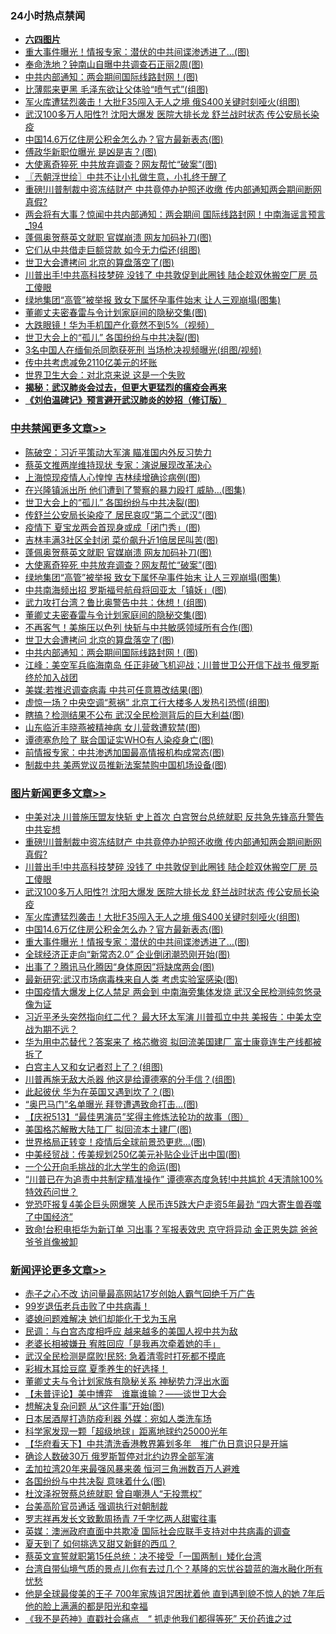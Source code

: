 <div class="catlist">
<h3>24小时热点禁闻</h3>
<ul>
<li><b><a href="64photo" target="_blank">六四图片</a></b></li>
<li><a href="https://github.com/fqnews/bnews/blob/master/topimagenews/20200520/1331396.md">重大事件曝光！情报专家：潜伏的中共间谍渗透进了...(图)</a></li>
<li><a href="https://github.com/fqnews/bnews/blob/master/cbnews/20200520/1331354.md">奉命洗地？钟南山自曝中共调查石正丽2周(图)</a></li>
<li><a href="https://github.com/fqnews/bnews/blob/master/cbnews/20200520/1331415.md">中共内部通知：两会期间国际线路封网！(图)</a></li>
<li><a href="https://github.com/fqnews/bnews/blob/master/cnnews/20200520/1331294.md">比薄熙来更黑 毛泽东欲让父体验“喷气式”(组图)</a></li>
<li><a href="https://github.com/fqnews/bnews/blob/master/topimagenews/20200520/1331542.md">军火库遭猛烈袭击！大批F35闯入无人之境 俄S400关键时刻哑火(组图)</a></li>
<li><a href="https://github.com/fqnews/bnews/blob/master/topimagenews/20200520/1331602.md">武汉100多万人阳性?! 沈阳大爆发 医院大排长龙 舒兰战时状态 传公安局长染疫</a></li>
<li><a href="https://github.com/fqnews/bnews/blob/master/topimagenews/20200520/1331524.md">中国14.6万亿住房公积金怎么办？官方最新表态(图)</a></li>
<li><a href="https://github.com/fqnews/bnews/blob/master/cnnews/20200520/1331369.md">傅政华新职位曝光 是凶是吉？(图)</a></li>
<li><a href="https://github.com/fqnews/bnews/blob/master/cbnews/20200520/1331536.md">大使离奇猝死 中共放弃调查？网友帮忙“破案”(图)</a></li>
<li><a href="https://github.com/fqnews/bnews/blob/master/ssgc/20200520/1331237.md">〖兲朝浮世绘〗中共不让小扎做生意，小扎终于醒了</a></li>
<li><a href="https://github.com/fqnews/bnews/blob/master/topimagenews/20200520/1331670.md">重磅!川普制裁中资冻结财产 中共竟停办护照还收缴 传内部通知两会期间断网 真假?</a></li>
<li><a href="https://github.com/fqnews/bnews/blob/master/comments/20200520/1331499.md">两会将有大事？惊闻中共内部通知：两会期间 国际线路封网！中南海谣言预言_194</a></li>
<li><a href="https://github.com/fqnews/bnews/blob/master/cbnews/20200520/1331555.md">蓬佩奥贺蔡英文就职 官媒崩溃 网友加码补刀(图)</a></li>
<li><a href="https://github.com/fqnews/bnews/blob/master/cbnews/20200520/1331262.md">它们从中共借走巨额贷款 如今无力偿还(组图)</a></li>
<li><a href="https://github.com/fqnews/bnews/blob/master/cbnews/20200520/1331416.md">世卫大会遭拷问 北京的算盘落空了(图)</a></li>
<li><a href="https://github.com/fqnews/bnews/blob/master/topimagenews/20200520/1331651.md">川普出手!中共高科技梦碎 没钱了 中共敦促到此圈钱 陆企趁双休搬空厂房 员工傻眼</a></li>
<li><a href="https://github.com/fqnews/bnews/blob/master/cbnews/20200520/1331507.md">绿地集团“高管”被举报 致女下属怀孕事件始末 让人三观崩塌(图集)</a></li>
<li><a href="https://github.com/fqnews/bnews/blob/master/cbnews/20200520/1331434.md">董卿丈夫密春雷与令计划家庭间的隐秘交集(图)</a></li>
<li><a href="https://github.com/fqnews/bnews/blob/master/cnnews/20200520/1331243.md">大跌眼镜！华为手机国产化竟然不到5%（视频）</a></li>
<li><a href="https://github.com/fqnews/bnews/blob/master/cbnews/20200520/1331589.md">世卫大会上的“孤儿” 各国纷纷与中共决裂(图)</a></li>
<li><a href="https://github.com/fqnews/bnews/blob/master/worldnews/20200520/1331359.md">3名中国人在缅甸杀同胞获死刑 当场枪决视频曝光(组图/视频)</a></li>
<li><a href="https://github.com/fqnews/bnews/blob/master/comments/20200520/1331289.md">传中共考虑减免2110亿美元的坏账</a></li>
<li><a href="https://github.com/fqnews/bnews/blob/master/comments/20200520/1331339.md">世界卫生大会：对北京来说 这是一个失败</a></li>
<li><b><a href="https://github.com/fqnews/bnews/blob/master/comments/20200211/1275071.md" target="_blank">揭秘：武汉肺炎会过去，但更大更猛烈的瘟疫会再来</a></b></li>
<li><b><a href="https://github.com/fqnews/bnews/blob/master/comments/20200207/1272816.md" target="_blank">《刘伯温碑记》预言避开武汉肺炎的妙招（修订版）</a></b></li>
</ul>
</div>

<div class="catlist">
<h3><a href="https://github.com/fqnews/bnews/blob/master/cbnews/" target="_blank">中共禁闻</a><span><a href="https://github.com/fqnews/bnews/blob/master/cbnews/" target="_blank" rel="nofollow">更多文章>></a></span></h3>
<ul>
<li><a href="https://github.com/fqnews/bnews/blob/master/cbnews/20200520/1331728.md" target="_blank">陈破空：习近平策动大军演 瞄准国内外反习势力</a></li>
<li><a href="https://github.com/fqnews/bnews/blob/master/cbnews/20200520/1331679.md" target="_blank">蔡英文推两岸维持现状 专家：演说展现改革决心</a></li>
<li><a href="https://github.com/fqnews/bnews/blob/master/cbnews/20200520/1331603.md" target="_blank">上海惊现疫情人心惶惶 吉林续增确诊病例(图)</a></li>
<li><a href="https://github.com/fqnews/bnews/blob/master/cbnews/20200520/1331598.md" target="_blank">在兴隆镇派出所 他们遭到了警察的暴力殴打 威胁…(图集)</a></li>
<li><a href="https://github.com/fqnews/bnews/blob/master/cbnews/20200520/1331589.md" target="_blank">世卫大会上的“孤儿” 各国纷纷与中共决裂(图)</a></li>
<li><a href="https://github.com/fqnews/bnews/blob/master/cbnews/20200520/1331588.md" target="_blank">传舒兰公安局长染疫了 居民哀叹“第二个武汉”(图)</a></li>
<li><a href="https://github.com/fqnews/bnews/blob/master/cbnews/20200520/1331577.md" target="_blank">疫情下 夏宝龙两会首现身或成「闭门秀」(图)</a></li>
<li><a href="https://github.com/fqnews/bnews/blob/master/cbnews/20200520/1331567.md" target="_blank">吉林丰满3社区全封闭 菜价飙升近1倍居民叫苦(图)</a></li>
<li><a href="https://github.com/fqnews/bnews/blob/master/cbnews/20200520/1331555.md" target="_blank">蓬佩奥贺蔡英文就职 官媒崩溃 网友加码补刀(图)</a></li>
<li><a href="https://github.com/fqnews/bnews/blob/master/cbnews/20200520/1331536.md" target="_blank">大使离奇猝死 中共放弃调查？网友帮忙“破案”(图)</a></li>
<li><a href="https://github.com/fqnews/bnews/blob/master/cbnews/20200520/1331507.md" target="_blank">绿地集团“高管”被举报 致女下属怀孕事件始末 让人三观崩塌(图集)</a></li>
<li><a href="https://github.com/fqnews/bnews/blob/master/cbnews/20200520/1331494.md" target="_blank">中共南海频出招 罗斯福号航母将回亚太「镇妖」(图)</a></li>
<li><a href="https://github.com/fqnews/bnews/blob/master/cbnews/20200520/1331467.md" target="_blank">武力攻打台湾？鲁比奥警告中共：休想！(组图)</a></li>
<li><a href="https://github.com/fqnews/bnews/blob/master/cbnews/20200520/1331434.md" target="_blank">董卿丈夫密春雷与令计划家庭间的隐秘交集(图)</a></li>
<li><a href="https://github.com/fqnews/bnews/blob/master/cbnews/20200520/1331433.md" target="_blank">不再客气！美施压以色列 快斩与中共敏感领域所有合作(图)</a></li>
<li><a href="https://github.com/fqnews/bnews/blob/master/cbnews/20200520/1331416.md" target="_blank">世卫大会遭拷问 北京的算盘落空了(图)</a></li>
<li><a href="https://github.com/fqnews/bnews/blob/master/cbnews/20200520/1331415.md" target="_blank">中共内部通知：两会期间国际线路封网！(图)</a></li>
<li><a href="https://github.com/fqnews/bnews/blob/master/cbnews/20200520/1331414.md" target="_blank">江峰：美空军兵临海南岛 任正非破飞机迎战；川普世卫公开信下战书 俄罗斯终於加入战团</a></li>
<li><a href="https://github.com/fqnews/bnews/blob/master/cbnews/20200520/1331409.md" target="_blank">美媒:若推迟调查病毒 中共可任意篡改结果(图)</a></li>
<li><a href="https://github.com/fqnews/bnews/blob/master/cbnews/20200520/1331408.md" target="_blank">虚惊一场？中央空调“惹祸” 北京工行大楼多人发热引恐慌(组图)</a></li>
<li><a href="https://github.com/fqnews/bnews/blob/master/cbnews/20200520/1331407.md" target="_blank">瞎搞？检测结果不公布 武汉全民检测背后的巨大利益(图)</a></li>
<li><a href="https://github.com/fqnews/bnews/blob/master/cbnews/20200520/1331406.md" target="_blank">山东临沂丰晓燕被精神病 女儿营救遭软禁(图)</a></li>
<li><a href="https://github.com/fqnews/bnews/blob/master/cbnews/20200520/1331404.md" target="_blank">谭德塞危险了 联合国证实WHO有人染疫身亡(图)</a></li>
<li><a href="https://github.com/fqnews/bnews/blob/master/cbnews/20200520/1331387.md" target="_blank">前情报专家：中共渗透加国最高情报机构成常态(图)</a></li>
<li><a href="https://github.com/fqnews/bnews/blob/master/cbnews/20200520/1331372.md" target="_blank">制裁中共 美两党议员推新法案禁购中国机场设备(图)</a></li>

</ul>
</div>
<div class="catlist">
<h3><a href="https://github.com/fqnews/bnews/blob/master/topimagenews/" target="_blank">图片新闻</a><span><a href="https://github.com/fqnews/bnews/blob/master/topimagenews/" target="_blank" rel="nofollow">更多文章>></a></span></h3>
<ul>
<li><a href="https://github.com/fqnews/bnews/blob/master/topimagenews/20200520/1331687.md" target="_blank">中美对决 川普施压盟友快斩 史上首次 白宫贺台总统就职 反共急先锋高升警告中共妄想</a></li>
<li><a href="https://github.com/fqnews/bnews/blob/master/topimagenews/20200520/1331670.md" target="_blank">重磅!川普制裁中资冻结财产 中共竟停办护照还收缴 传内部通知两会期间断网 真假?</a></li>
<li><a href="https://github.com/fqnews/bnews/blob/master/topimagenews/20200520/1331651.md" target="_blank">川普出手!中共高科技梦碎 没钱了 中共敦促到此圈钱 陆企趁双休搬空厂房 员工傻眼</a></li>
<li><a href="https://github.com/fqnews/bnews/blob/master/topimagenews/20200520/1331602.md" target="_blank">武汉100多万人阳性?! 沈阳大爆发 医院大排长龙 舒兰战时状态 传公安局长染疫</a></li>
<li><a href="https://github.com/fqnews/bnews/blob/master/topimagenews/20200520/1331542.md" target="_blank">军火库遭猛烈袭击！大批F35闯入无人之境 俄S400关键时刻哑火(组图)</a></li>
<li><a href="https://github.com/fqnews/bnews/blob/master/topimagenews/20200520/1331524.md" target="_blank">中国14.6万亿住房公积金怎么办？官方最新表态(图)</a></li>
<li><a href="https://github.com/fqnews/bnews/blob/master/topimagenews/20200520/1331396.md" target="_blank">重大事件曝光！情报专家：潜伏的中共间谍渗透进了&#8230;(图)</a></li>
<li><a href="https://github.com/fqnews/bnews/blob/master/topimagenews/20200519/1331138.md" target="_blank">全球经济正走向“新常态2.0” 企业倒闭潮恐刚开始(图)</a></li>
<li><a href="https://github.com/fqnews/bnews/blob/master/topimagenews/20200519/1331125.md" target="_blank">出事了？腾讯马化腾因“身体原因”将缺席两会(图)</a></li>
<li><a href="https://github.com/fqnews/bnews/blob/master/topimagenews/20200519/1331124.md" target="_blank">最新研究:武汉市场病毒株来自人类 考虑实验室感染(图)</a></li>
<li><a href="https://github.com/fqnews/bnews/blob/master/topimagenews/20200519/1331097.md" target="_blank">中国疫情大爆发上亿人禁足 两会到 中南海旁集体发烧 武汉全民检测纯忽悠录像为证</a></li>
<li><a href="https://github.com/fqnews/bnews/blob/master/topimagenews/20200519/1331072.md" target="_blank">习近平矛头突然指向红二代？ 最大环太军演 川普孤立中共 美报告：中美太空战为期不远？</a></li>
<li><a href="https://github.com/fqnews/bnews/blob/master/topimagenews/20200519/1331064.md" target="_blank">华为用中芯替代？答案来了 格芯撤资 拟回流美国建厂 富士康竟连生产线都被拆了</a></li>
<li><a href="https://github.com/fqnews/bnews/blob/master/topimagenews/20200519/1330961.md" target="_blank">白宫主人又和女记者怼上了？(组图)</a></li>
<li><a href="https://github.com/fqnews/bnews/blob/master/topimagenews/20200519/1330917.md" target="_blank">川普再施无敌大杀器 他这是给谭德塞的分手信？(组图)</a></li>
<li><a href="https://github.com/fqnews/bnews/blob/master/topimagenews/20200519/1330909.md" target="_blank">此起彼伏 华为在英国又遇到坎了？(图)</a></li>
<li><a href="https://github.com/fqnews/bnews/blob/master/topimagenews/20200519/1330873.md" target="_blank">“奥巴马门”名单曝光 拜登遭遇致命打击…(图)</a></li>
<li><a href="https://github.com/fqnews/bnews/blob/master/comments/20200519/1330603.md" target="_blank">【庆祝513】“最佳男演员”奖得主修炼法轮功的故事（图）</a></li>
<li><a href="https://github.com/fqnews/bnews/blob/master/topimagenews/20200519/1330755.md" target="_blank">美国格芯解散大陆工厂 拟回流本土建厂(图)</a></li>
<li><a href="https://github.com/fqnews/bnews/blob/master/topimagenews/20200519/1330659.md" target="_blank">世界格局正转变！疫情后全球前景恐更悲…(图)</a></li>
<li><a href="https://github.com/fqnews/bnews/blob/master/topimagenews/20200519/1330646.md" target="_blank">中美经贸战：传美规划250亿美元补贴企业迁出中国(图)</a></li>
<li><a href="https://github.com/fqnews/bnews/blob/master/topimagenews/20200518/1330567.md" target="_blank">一个公开向毛挑战的北大学生的命运(图)</a></li>
<li><a href="https://github.com/fqnews/bnews/blob/master/topimagenews/20200518/1330550.md" target="_blank">&#8220;川普已在为追责中共制定精准操作” 谭德塞态度急转!中共尴尬 4天清除100%特效药问世？</a></li>
<li><a href="https://github.com/fqnews/bnews/blob/master/topimagenews/20200518/1330488.md" target="_blank">党恐吓报复4美企巨头网爆笑 人民币连5跌大户走资5年最劲 “四大寄生兽吞噬了中国经济”</a></li>
<li><a href="https://github.com/fqnews/bnews/blob/master/topimagenews/20200518/1330475.md" target="_blank">致命!台积电拒华为新订单 习出事？军报表效忠 京守将异动 金正恩失踪 爸爸爷爷肖像被卸</a></li>

</ul>
</div>
<div class="catlist">
<h3><a href="https://github.com/fqnews/bnews/blob/master/comments/" target="_blank">新闻评论</a><span><a href="https://github.com/fqnews/bnews/blob/master/comments/" target="_blank" rel="nofollow">更多文章>></a></span></h3>
<ul>
<li><a href="https://github.com/fqnews/bnews/blob/master/comments/20200521/1331777.md" target="_blank">赤子之心不改 访问量最高网站17岁创始人霸气回绝千万广告</a></li>
<li><a href="https://github.com/fqnews/bnews/blob/master/comments/20200521/1331773.md" target="_blank">99岁退伍老兵击败了中共病毒！</a></li>
<li><a href="https://github.com/fqnews/bnews/blob/master/comments/20200521/1331772.md" target="_blank">婆媳问题难解决  她们却能化干戈为玉帛</a></li>
<li><a href="https://github.com/fqnews/bnews/blob/master/comments/20200521/1331763.md" target="_blank">民调：与白宫态度相呼应 越来越多的美国人视中共为敌</a></li>
<li><a href="https://github.com/fqnews/bnews/blob/master/comments/20200520/1331742.md" target="_blank">老婆长相被嫌丑  宥胜回应「是我再次牵着她的手」</a></li>
<li><a href="https://github.com/fqnews/bnews/blob/master/comments/20200520/1331725.md" target="_blank">武汉全民检测是腐败!民怒: 急着清零时打死都不摸底</a></li>
<li><a href="https://github.com/fqnews/bnews/blob/master/comments/20200520/1331711.md" target="_blank">彩椒木耳烩豆腐 夏季养生的好选择！</a></li>
<li><a href="https://github.com/fqnews/bnews/blob/master/comments/20200520/1331692.md" target="_blank">董卿丈夫与令计划家族有隐秘关系 神秘势力浮出水面</a></li>
<li><a href="https://github.com/fqnews/bnews/blob/master/comments/20200520/1331677.md" target="_blank">【未普评论】美中博弈　谁赢谁输？——谈世卫大会</a></li>
<li><a href="https://github.com/fqnews/bnews/blob/master/comments/20200520/1331674.md" target="_blank">想解决复杂问题 从“这件事”开始(图)</a></li>
<li><a href="https://github.com/fqnews/bnews/blob/master/comments/20200520/1331660.md" target="_blank">日本居酒屋打造防疫利器  外媒：宛如人类洗车场</a></li>
<li><a href="https://github.com/fqnews/bnews/blob/master/comments/20200520/1331659.md" target="_blank">科学家发现一颗「超级地球」距离地球约25000光年</a></li>
<li><a href="https://github.com/fqnews/bnews/blob/master/comments/20200520/1331652.md" target="_blank">【华府看天下】中共清洗香港教界筹划多年　推广仇日意识只是开端</a></li>
<li><a href="https://github.com/fqnews/bnews/blob/master/comments/20200520/1331640.md" target="_blank">确诊人数破30万 俄罗斯暂停对北约边界全部军演</a></li>
<li><a href="https://github.com/fqnews/bnews/blob/master/comments/20200520/1331633.md" target="_blank">孟加拉湾20年来最强风暴来袭 恒河三角洲数百万人避难</a></li>
<li><a href="https://github.com/fqnews/bnews/blob/master/comments/20200520/1331619.md" target="_blank">各国纷纷与中共决裂 意味着什么(图)</a></li>
<li><a href="https://github.com/fqnews/bnews/blob/master/comments/20200520/1331605.md" target="_blank">杜汶泽祝贺蔡总统就职 曾自嘲港人“无投票权”</a></li>
<li><a href="https://github.com/fqnews/bnews/blob/master/comments/20200520/1331581.md" target="_blank">台美高阶官员通话 强调执行对朝制裁</a></li>
<li><a href="https://github.com/fqnews/bnews/blob/master/comments/20200520/1331570.md" target="_blank">罗志祥再发长文致歉周扬青 7千字忆两人甜蜜往事</a></li>
<li><a href="https://github.com/fqnews/bnews/blob/master/comments/20200520/1331559.md" target="_blank">英媒：澳洲政府直面中共欺凌  国际社会应联手支持对中共病毒的调查</a></li>
<li><a href="https://github.com/fqnews/bnews/blob/master/comments/20200520/1331558.md" target="_blank">夏天到了 如何挑选又甜又新鲜的西瓜？</a></li>
<li><a href="https://github.com/fqnews/bnews/blob/master/comments/20200520/1331530.md" target="_blank">蔡英文宣誓就职第15任总统：决不接受「一国两制」矮化台湾</a></li>
<li><a href="https://github.com/fqnews/bnews/blob/master/comments/20200520/1331529.md" target="_blank">台湾自带仙境气质的景点儿你有去过几个？基隆的忘忧谷碧蓝的海水融化所有忧愁</a></li>
<li><a href="https://github.com/fqnews/bnews/blob/master/comments/20200520/1331528.md" target="_blank">他是全球最俊美的王子 700年家族诅咒困扰着他 直到遇到貌不惊人的她  7年后他的脸上满满的都是阳光和幸福</a></li>
<li><a href="https://github.com/fqnews/bnews/blob/master/comments/20200520/1331511.md" target="_blank">《我不是药神》直戳社会痛点　“ 抓走他我们都得等死” 天价药谁之过</a></li>

</ul>
</div>